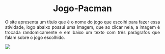 <h1 align="center"> Jogo-Pacman </h1>
 
 <p Align="justify">O site apresenta um título que é o nome do jogo que escolhi para fazer essa atividade, logo abaixo possui uma imagem, que ao clicar nela, a imagem é trocada randomicamente e em baixo um texto com três parágrafos que falam sobre o jogo escolhido.</p>
 
<img align="center" src="img/foto.jpg">
